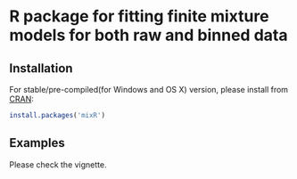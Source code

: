 R package for fitting finite mixture models for both raw and binned data
========================================================================

Installation
------------

For stable/pre-compiled(for Windows and OS X) version, please install from [CRAN](https://CRAN.R-project.org/package=mixR):

```r
install.packages('mixR')
```

Examples
--------
Please check the vignette.
